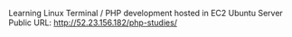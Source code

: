 Learning Linux Terminal / PHP development hosted in EC2 Ubuntu Server
Public URL: http://52.23.156.182/php-studies/
